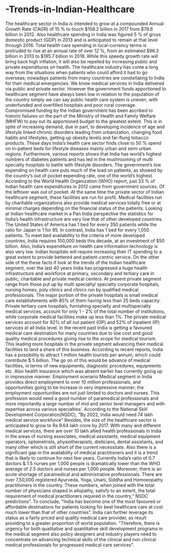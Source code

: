 # -Trends-in-Indian-Healthcare
The healthcare sector in India is intended to grow at a compounded Annual Growth Rate (CAGR) of 15 % to touch $158.2 billion in 2017 from $78.6 billion in 2012. Also healthcare spending in India was figured 5 % of gross domestic product (GDP) in 2013 and is anticipated to remain at that level through 2016. Total health care spending in local-currency terms is protruded to rise at an annual rate of over 12 %, from an estimated $96.3 billion in 2013 to $195.7 billion in 2018. While this speedy growth rate will bring back high inflation, it will also be repelled by increasing public and private expenditures on health.  The healthcare industry has come a long way from the situations when patients who could afford it had to go overseas; nowadays patients from many countries are constellating to India for their medical emergencies. We know medical services in India delivered via public and private sector. However the government funds apportioned to healthcare segment have always been low in relation to the population of the country simply we can say public health care system is uneven, with underfunded and overfilled hospitals and poor rural coverage.  Compromised funding by the Indian government has been ascribed to historic failures on the part of the Ministry of Health and Family Welfare (MHFW) to pay out its apportioned budget to the greatest extent. This is in spite of increasing demand, due in part, to developing incidence of age and lifestyle linked chronic disorders leading from urbanization, changing food habits and lifestyles, getting up obesity levels and far-flung tobacco products. These days India’s health care sector finds close to 50 % spend on in-patient beds for lifestyle diseases mainly urban and semi urban regions.  Furthermore, various reports shows that India has world’s highest numbers of diabetes patients and has led in the mushrooming of multi specialty hospitals to battle with lifestyle disorders. The government’s low expending on health care puts much of the load on patients, as showed by the country’s out of pocket expending rate, one of the world’s highest.  According to the World Health Organization (WHO) report, just 33 % of Indian health care expenditures in 2012 came from government sources. Of the leftover was out of pocket.  At the same time the private sector of Indian healthcare segment, these facilities are run for profit. Medical facilities run by charitable organizations also provide medical services totally free or at minimal charges depending on the financial status of the patients.  Looking at Indian healthcare market in a Pan India perspective the statistics for India’s health infrastructure are very low that of other developed countries. The United States of America has 1 bed for every 350 patients while the ratio for Japan is 1 for 85. In contrast, India has 1 bed for every 1,050 patients. To meet bed availability to the criteria of more developed countries, India requires 100,000 beds this decade, at an investment of $50 billion. Also, India’s expenditure on health care information technology is also very low. Indian hospitals will require increasing their IT spending to a great extent to provide bettered and patient-centric service.  On the other side of the these facts if look at the trends of the Indian healthcare segment, over the last 40 years India has progressed a huge health infrastructure and workforce at primary, secondary and tertiary care in public, charitable and private medical centers. At present private segment range from those put up by multi specialty/ specialty corporate hospitals, nursing homes, poly clinics and clinics run by qualified medical professionals.  The major portion of the private hospitals is small medical care establishments with 85% of them having less than 25 beds capacity. Private tertiary care hospitals, furnishing specialty and multispecialty medical services, account for only 1 - 2% of the total number of institutions, while corporate medical facilities make up less than 1%. The private medical services account for 82% of all out patient (OP) and 52% of inpatient (IP) services at all India level.  In the recent past India is getting a favoured medical care destination for many countries due to low cost and good quality medical procedures giving rise to the scope for medical tourism. This leading more hospitals in the private segment advancing their medical facilities to land a share of this business. According to recent reports, India has a possibility to attract 1 million health tourists per annum, which could contribute $ 5 billion. The go on of this would be advance of medical facilities, in terms of new equipments, diagnostic procedures, equipments etc. Also health insurance which was absent earlier has currently going up in impressive manner.  Employment scenario  Medical segment in India provides direct employment to over 10 million professionals, and opportunities going to be increase in very impressive manner; the employment opportunities are not just limited to doctors and nurses. This profession would need a good number of paramedical professionals and more importantly a large number of mid and senior level managers and with expertise across various specialties’.  According to the National Skill Development Corporation(NSDC), "By 2022, India would need 74 lakh medical service workforce” Besides, the size of the healthcare sector is anticipated to grow to Rs 9.64 lakh crore by 2017.   With many and different medical services, there are over 10 lakh allied health professionals in India in the areas of nursing associates, medical assistants, medical equipment operators, optometrists, physiotherapists, dieticians, dental assistants, and many other which is still short of the current necessitate. Also there is a significant gap in the availability of medical practitioners and it is a trend that is likely to continue for next few years. Currently India’s ratio of 0.7 doctors &amp; 1.5 nurses per 1,000 people is dramatically lower than the WHO average of 2.5 doctors and nurses per 1,000 people. Moreover, there is an acute shortage of paramedical and administrative professionals.  There are over 7,50,000 registered Ayurveda, Yoga, Unani, Siddha and Homoeopathy practitioners in the country. These numbers, when joined with the total number of physicians shaped in allopathy, satisfy to an extent, the total requirement of medical practitioners required in the country," NSDC predictions”.  To conclude, "India has become one of the most favoured or affordable destinations for patients looking for best healthcare care at cost much lower than that of other countries”. India can further leverage its status as a fairly priced and quality medical care provider, as result providing to a greater proportion of world population. "Therefore, there is urgency for both qualitative and quantitative skill development programs in the medical segment also policy designers and industry players need to concentrate on advancing technical skills of the clinical and non clinical medical professionals for progressed medical care services".
